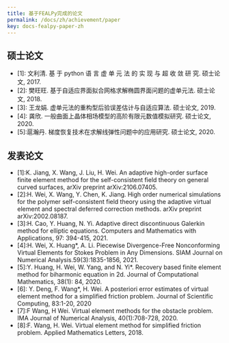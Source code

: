 ```yaml
---
title: 基于FEALPy完成的论文
permalink: /docs/zh/achievement/paper
key: docs-fealpy-paper-zh
---
```

## 硕士论文
- \[1\]: 文利清. 基 于 python 语 言 虚 单 元 法 的 实 现 与 超 收 敛 研 究. 硕士论文, 2017.
- \[2\]: 樊旺旺. 基于自适应界面拟合网格求解椭圆界面问题的虚单元法. 硕士论文, 2018.
- \[3\]: 王龙娟. 虚单元法的重构型后验误差估计与自适应算法. 硕士论文, 2019.
- \[4\]: 龚欣. 一般曲面上晶体相场模型的高阶有限元数值模拟研究. 硕士论文, 2020.
- \[5\]:扈瀚丹. 梯度恢复技术在求解线弹性问题中的应用研究. 硕士论文, 2020.

## 发表论文
- \[1\]:K. Jiang, X. Wang, J. Liu, H. Wei. An adaptive high-order surface finite element method for the self-consistent field theory on general curved surfaces, arXiv preprint arXiv:2106.07405.
- \[2\]:H. Wei, X. Wang, Y. Chen, K. Jiang. High order numerical simulations for the polymer self-consistent field theory using the adaptive virtual element and spectral deferred correction methods. arXiv preprint arXiv:2002.08187.
- \[3\]:H. Cao, Y. Huang, N. Yi. Adaptive direct discontinuous Galerkin method for elliptic equations. Computers and Mathematics with Applications, 97: 394-415, 2021.
- \[4\]:H. Wei, X. Huang*, A. Li. Piecewise Divergence-Free Nonconforming Virtual Elements for Stokes Problem in Any Dimensions. SIAM Journal on Numerical Analysis.59(3):1835-1856, 2021.
- \[5\]:Y. Huang, H. Wei, W. Yang, and N. Yi*. Recovery based finite element method for biharmonic equation in 2d. Journal of Computational Mathematics, 38(1): 84, 2020.
- \[6\]: Y. Deng, F. Wang*, H. Wei. A posteriori error estimates of virtual element method for a simplified friction problem. Journal of Scientific Computing, 83:1-20, 2020
- \[7\]:F Wang, H Wei. Virtual element methods for the obstacle problem. IMA Journal of  Numerical Analysis, 40(1):708-728, 2020.
- \[8\]:F. Wang, H. Wei. Virtual element method for simplified friction problem. Applied Mathematics Letters, 2018.
